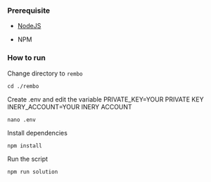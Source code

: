 ### Prerequisite

- [NodeJS](https://nodejs.org/en/)

- NPM



### How to run

Change directory to ```rembo```

```shell
cd ./rembo
```

Create .env and edit the variable
PRIVATE_KEY=YOUR PRIVATE KEY
INERY_ACCOUNT=YOUR INERY ACCOUNT

```shell
nano .env
```

Install dependencies

```shell
npm install
```

Run the script

```
npm run solution
```
